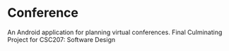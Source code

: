 # Conference
An Android application for planning virtual conferences.
Final Culminating Project for CSC207: Software Design
